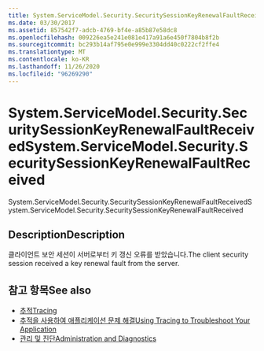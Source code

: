 ```yaml
---
title: System.ServiceModel.Security.SecuritySessionKeyRenewalFaultReceived
ms.date: 03/30/2017
ms.assetid: 857542f7-adcb-4769-bf4e-a85b87e58dc8
ms.openlocfilehash: 009226ea5e241e081e417a91a6e450f7804b8f2b
ms.sourcegitcommit: bc293b14af795e0e999e3304dd40c0222cf2ffe4
ms.translationtype: MT
ms.contentlocale: ko-KR
ms.lasthandoff: 11/26/2020
ms.locfileid: "96269290"
---
```

# <a name="systemservicemodelsecuritysecuritysessionkeyrenewalfaultreceived"></a><span data-ttu-id="4f866-102">System.ServiceModel.Security.SecuritySessionKeyRenewalFaultReceived</span><span class="sxs-lookup"><span data-stu-id="4f866-102">System.ServiceModel.Security.SecuritySessionKeyRenewalFaultReceived</span></span>

<span data-ttu-id="4f866-103">System.ServiceModel.Security.SecuritySessionKeyRenewalFaultReceived</span><span class="sxs-lookup"><span data-stu-id="4f866-103">System.ServiceModel.Security.SecuritySessionKeyRenewalFaultReceived</span></span>  
  
## <a name="description"></a><span data-ttu-id="4f866-104">Description</span><span class="sxs-lookup"><span data-stu-id="4f866-104">Description</span></span>  

 <span data-ttu-id="4f866-105">클라이언트 보안 세션이 서버로부터 키 갱신 오류를 받았습니다.</span><span class="sxs-lookup"><span data-stu-id="4f866-105">The client security session received a key renewal fault from the server.</span></span>  
  
## <a name="see-also"></a><span data-ttu-id="4f866-106">참고 항목</span><span class="sxs-lookup"><span data-stu-id="4f866-106">See also</span></span>

- [<span data-ttu-id="4f866-107">추적</span><span class="sxs-lookup"><span data-stu-id="4f866-107">Tracing</span></span>](index.md)
- [<span data-ttu-id="4f866-108">추적을 사용하여 애플리케이션 문제 해결</span><span class="sxs-lookup"><span data-stu-id="4f866-108">Using Tracing to Troubleshoot Your Application</span></span>](using-tracing-to-troubleshoot-your-application.md)
- [<span data-ttu-id="4f866-109">관리 및 진단</span><span class="sxs-lookup"><span data-stu-id="4f866-109">Administration and Diagnostics</span></span>](../index.md)
